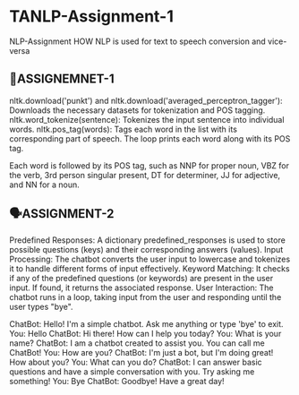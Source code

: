 # TANLP-Assignment-1

NLP-Assignment
HOW NLP is used for text to speech conversion and vice-versa

## 🤖ASSIGNEMNET-1 
nltk.download('punkt') and nltk.download('averaged_perceptron_tagger'): Downloads the necessary datasets for tokenization and POS tagging. nltk.word_tokenize(sentence): Tokenizes the input sentence into individual words. nltk.pos_tag(words): Tags each word in the list with its corresponding part of speech. The loop prints each word along with its POS tag.

Each word is followed by its POS tag, such as NNP for proper noun, VBZ for the verb, 3rd person singular present, DT for determiner, JJ for adjective, and NN for a noun.

## 🗣️ASSIGNMENT-2

Predefined Responses: A dictionary predefined_responses is used to store possible questions (keys) and their corresponding answers (values). Input Processing: The chatbot converts the user input to lowercase and tokenizes it to handle different forms of input effectively. Keyword Matching: It checks if any of the predefined questions (or keywords) are present in the user input. If found, it returns the associated response. User Interaction: The chatbot runs in a loop, taking input from the user and responding until the user types "bye".

ChatBot: Hello! I'm a simple chatbot. Ask me anything or type 'bye' to exit. You: Hello ChatBot: Hi there! How can I help you today? You: What is your name? ChatBot: I am a chatbot created to assist you. You can call me ChatBot! You: How are you? ChatBot: I'm just a bot, but I'm doing great! How about you? You: What can you do? ChatBot: I can answer basic questions and have a simple conversation with you. Try asking me something! You: Bye ChatBot: Goodbye! Have a great day!
